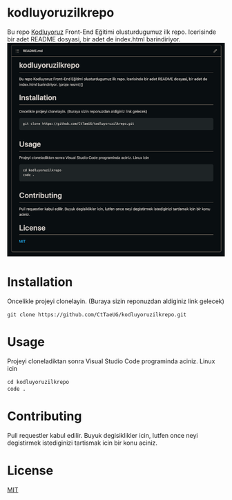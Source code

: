 # kodluyoruzilkrepo
Bu repo [Kodluyoruz](https://kodluyoruz.org/tr/kodluyoruz/) Front-End Eğitimi olusturdugumuz ilk repo. Icerisinde bir adet README dosyasi, bir adet de index.html barindiriyor.
![proje resmi](https://github.com/CtTaeUG/kodluyoruzilkrepo/blob/main/images/Screen%20Shot%202022-12-04%20at%2011.45.59.png)
# Installation
Oncelikle projeyi clonelayin. (Buraya sizin reponuzdan aldiginiz link gelecek)
```
git clone https://github.com/CtTaeUG/kodluyoruzilkrepo.git
```
# Usage
Projeyi cloneladiktan sonra Visual Studio Code programinda aciniz.
Linux icin
```
cd kodluyoruzilkrepo
code .
```
# Contributing
Pull requestler kabul edilir. Buyuk degisiklikler icin, lutfen once neyi degistirmek istediginizi tartismak icin bir konu aciniz.
# License
[MIT](https://choosealicense.com/licenses/mit/)